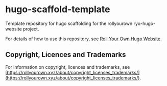 <!--
SPDX-FileCopyrightText: 2022 Wilfred Nicoll <xyzroller@rollyourown.xyz>
SPDX-License-Identifier: CC-BY-SA-4.0
-->

# hugo-scaffold-template

Template repository for hugo scaffolding for the rollyourown ryo-hugo-website project.

For details of how to use this repository, see [Roll Your Own Hugo Website](https://rollyourown.xyz/rollyourown/projects/ryo-hugo-website/).

## Copyright, Licences and Trademarks

For information on copyright, licences and trademarks, see [https://rollyourown.xyz/about/copyright_licenses_trademarks/](https://rollyourown.xyz/about/copyright_licenses_trademarks/).
